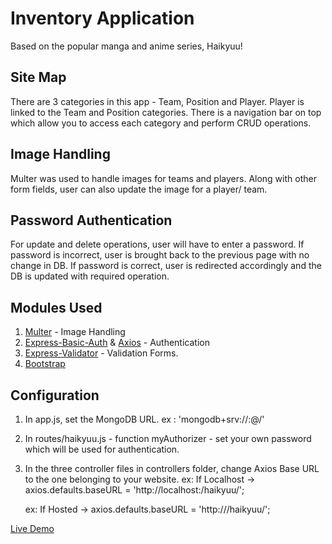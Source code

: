 # Inventory Application
Based on the popular manga and anime series, Haikyuu!

## Site Map
There are 3 categories in this app - Team, Position and Player. Player is linked to the Team and Position categories. 
There is a navigation bar on top which allow you to access each category and perform CRUD operations.

## Image Handling
Multer was used to handle images for teams and players. Along with other form fields, user can also update the image for
a player/ team.

## Password Authentication
For update and delete operations, user will have to enter a password. 
If password is incorrect, user is brought back to the previous page with no change in DB.
If password is correct, user is redirected accordingly and the DB is updated with required operation.

## Modules Used
1. [Multer](https://www.npmjs.com/package/multer) - Image Handling
2. [Express-Basic-Auth](https://www.npmjs.com/package/express-basic-auth) & [Axios](https://www.npmjs.com/package/axios) - Authentication
3. [Express-Validator](https://express-validator.github.io/docs/) - Validation Forms.
4. [Bootstrap](https://getbootstrap.com/docs/4.0/getting-started/introduction/)


## Configuration
1. In app.js, set the MongoDB URL.
    ex : 'mongodb+srv://<username>:<password>@<Mongo DB Cluster>/<Your DB>'
2. In routes/haikyuu.js -  function myAuthorizer - set your own password which will be used for authentication.
3. In the three controller files in controllers folder, change Axios Base URL to the one belonging to your website.
    ex: If Localhost -> axios.defaults.baseURL = 'http://localhost:<Your Port>/haikyuu/';
    
    ex: If Hosted    -> axios.defaults.baseURL = 'http://<Hosted Website Path>/haikyuu/';


[Live Demo](https://lit-ridge-83224.herokuapp.com/)
